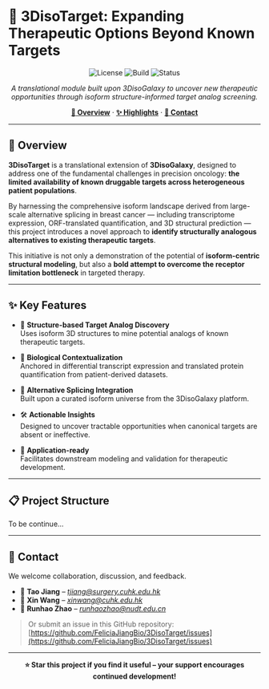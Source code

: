 # :dart: 3DisoTarget: Expanding Therapeutic Options Beyond Known Targets


<div align="center">

![License](https://img.shields.io/badge/license-MIT-green.svg)
![Build](https://img.shields.io/badge/build-passing-brightgreen.svg)
![Status](https://img.shields.io/badge/status-beta-blue.svg)

*A translational module built upon 3DisoGalaxy to uncover new therapeutic opportunities through isoform structure-informed target analog screening.*

[**:book: Overview**](#-overview) ‧ [**:sparkles: Highlights**](#-key-features) ‧ [**:email: Contact**](#-contact)

</div>

---

## :book: Overview

**3DisoTarget** is a translational extension of **3DisoGalaxy**, designed to address one of the fundamental challenges in precision oncology: **the limited availability of known druggable targets across heterogeneous patient populations**.

By harnessing the comprehensive isoform landscape derived from large-scale alternative splicing in breast cancer — including transcriptome expression, ORF-translated quantification, and 3D structural prediction — this project introduces a novel approach to **identify structurally analogous alternatives to existing therapeutic targets**.

This initiative is not only a demonstration of the potential of **isoform-centric structural modeling**, but also a **bold attempt to overcome the receptor limitation bottleneck** in targeted therapy.

---

## :sparkles: Key Features

- :triangular_ruler: **Structure-based Target Analog Discovery**  
  Uses isoform 3D structures to mine potential analogs of known therapeutic targets.

- :microscope: **Biological Contextualization**  
  Anchored in differential transcript expression and translated protein quantification from patient-derived datasets.

- :dna: **Alternative Splicing Integration**  
  Built upon a curated isoform universe from the 3DisoGalaxy platform.

- :hammer_and_wrench: **Actionable Insights**  
  Designed to uncover tractable opportunities when canonical targets are absent or ineffective.

- :rocket: **Application-ready**  
  Facilitates downstream modeling and validation for therapeutic development.

---

## :clipboard: Project Structure
To be continue...

---

## :email: Contact

We welcome collaboration, discussion, and feedback.

- :e-mail: **Tao Jiang** – *tjiang@surgery.cuhk.edu.hk*  
- :e-mail: **Xin Wang** – *xinwang@cuhk.edu.hk*  
- :e-mail: **Runhao Zhao** – *runhaozhao@nudt.edu.cn*

> Or submit an issue in this GitHub repository: [https://github.com/FeliciaJiangBio/3DisoTarget/issues](https://github.com/FeliciaJiangBio/3DisoTarget/issues)

---

<div align="center">

**:star: Star this project if you find it useful – your support encourages continued development!**

</div>
